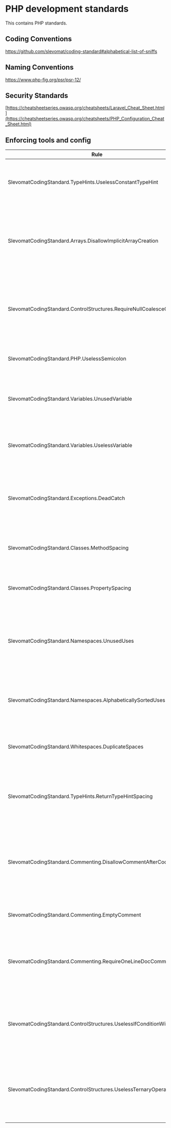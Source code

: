 # PHP development standards
This contains PHP standards. 

## Coding Conventions
https://github.com/slevomat/coding-standard#alphabetical-list-of-sniffs

## Naming Conventions
https://www.php-fig.org/psr/psr-12/

## Security Standards
[https://cheatsheetseries.owasp.org/cheatsheets/Laravel_Cheat_Sheet.html](https://cheatsheetseries.owasp.org/cheatsheets/PHP_Configuration_Cheat_Sheet.html)

## Enforcing tools and config

| Rule                                                                                                                          | Description                                                                                                                                      | URL                                                                                                                                                                                                                               |
|-------------------------------------------------------------------------------------------------------------------------------|--------------------------------------------------------------------------------------------------------------------------------------------------|-----------------------------------------------------------------------------------------------------------------------------------------------------------------------------------------------------------------------------------|
| SlevomatCodingStandard.TypeHints.UselessConstantTypeHint                                                                      | Checks for useless constant type hints in function and method signatures.                                                                           | [Link](https://github.com/slevomat/coding-standard/blob/master/doc/type-hints.md#slevomatcodingstandardtypehintsuselessconstanttypehint-)                                                                                         |
| SlevomatCodingStandard.Arrays.DisallowImplicitArrayCreation                                                                   | Disallows implicit array creation using the short syntax `[]` and requires using the explicit `array()` syntax.                                   | [Link](https://github.com/slevomat/coding-standard/blob/master/doc/arrays.md#slevomatcodingstandardarraysdisallowimplicitarraycreation)                                                                                         |
| SlevomatCodingStandard.ControlStructures.RequireNullCoalesceOperator                                                          | Enforces the use of the null coalesce operator (`??`) instead of the ternary operator (`?:`) when checking for null values.                     | [Link](https://github.com/slevomat/coding-standard/blob/master/doc/control-structures.md#slevomatcodingstandardcontrolstructuresrequirenullcoalesceoperator-)                                                                     |
| SlevomatCodingStandard.PHP.UselessSemicolon                                                                                 | Detects and removes useless semicolons in PHP code.                                                                                               | [Link](https://github.com/slevomat/coding-standard/blob/master/doc/php.md#slevomatcodingstandardphpuselesssemicolon-)                                                                                                               |
| SlevomatCodingStandard.Variables.UnusedVariable                                                                              | Detects unused variables and raises warnings to encourage their removal.                                                                           | [Link](https://github.com/slevomat/coding-standard/blob/master/doc/variables.md#slevomatcodingstandardvariablesunusedvariable)                                                                                                     |
| SlevomatCodingStandard.Variables.UselessVariable                                                                             | Detects and removes useless variables that are assigned but never used.                                                                            | [Link](https://github.com/slevomat/coding-standard/blob/master/doc/variables.md#slevomatcodingstandardvariablesuselessvariable-)                                                                                                   |
| SlevomatCodingStandard.Exceptions.DeadCatch                                                                                   | Detects dead catch blocks in try-catch statements where an exception type is caught but not used.                                                  | [Link](https://github.com/slevomat/coding-standard/blob/master/doc/exceptions.md#slevomatcodingstandardexceptionsdeadcatch)                                                                                                         |
| SlevomatCodingStandard.Classes.MethodSpacing                                                                                  | Enforces a consistent spacing between methods in PHP classes.                                                                                      | [Link](https://github.com/slevomat/coding-standard/blob/master/doc/classes.md#slevomatcodingstandardclassesmethodspacing-)                                                                                                         |
| SlevomatCodingStandard.Classes.PropertySpacing                                                                                | Enforces a consistent spacing between properties in PHP classes.                                                                                    | [Link](https://github.com/slevomat/coding-standard/blob/master/doc/classes.md#slevomatcodingstandardclassespropertyspacing-)                                                                                                       |
| SlevomatCodingStandard.Namespaces.UnusedUses                                                                                  | Detects unused import statements (`use` statements) in PHP namespaces and suggests their removal.                                                  | [Link](https://github.com/slevomat/coding-standard/blob/master/doc/namespaces.md#slevomatcodingstandardnamespacesunuseduses-)                                                                                                     |
| SlevomatCodingStandard.Namespaces.AlphabeticallySortedUses                                                                    | Enforces alphabetically sorted import statements (`use` statements) in PHP namespaces.                                                             | [Link](https://github.com/slevomat/coding-standard/blob/master/doc/namespaces.md#slevomatcodingstandardnamespacesalphabeticallysorteduses-)                                                                                     |
| SlevomatCodingStandard.Whitespaces.DuplicateSpaces                                                                            | Detects duplicate spaces in PHP code and suggests their removal.                                                                                  | [Link](https://github.com/slevomat/coding-standard/blob/master/doc/whitespaces.md#slevomatcodingstandardwhitespacesduplicatespaces-)                                                                                               |
| SlevomatCodingStandard.TypeHints.ReturnTypeHintSpacing                                                                        | Enforces a consistent spacing around the return type hints in PHP function and method signatures.                                                 | [Link](https://github.com/slevomat/coding-standard/blob/master/doc/type-hints.md#slevomatcodingstandardtypehintsreturntypehintspacing-)                                                                                             |
| SlevomatCodingStandard.Commenting.DisallowCommentAfterCode                                                                    | Disallows comments placed after code statements and encourages placing comments on a separate line.                                               | [Link](https://github.com/slevomat/coding-standard/blob/master/doc/commenting.md#slevomatcodingstandardcommentingdisallowcommentaftercode-)                                                                                         |
| SlevomatCodingStandard.Commenting.EmptyComment                                                                                | Detects and removes empty comments in PHP code.                                                                                                   | [Link](https://github.com/slevomat/coding-standard/blob/master/doc/commenting.md#slevomatcodingstandardcommentingemptycomment-)                                                                                                     |
| SlevomatCodingStandard.Commenting.RequireOneLineDocComment                                                                    | Enforces the use of one-line doc comments for properties, constants, and methods in PHP classes.                                                 | [Link](https://github.com/slevomat/coding-standard/blob/master/doc/commenting.md#slevomatcodingstandardcommentingrequireonelinedoccomment-)                                                                                         |
| SlevomatCodingStandard.ControlStructures.UselessIfConditionWithReturn                                                        | Detects and removes unnecessary if conditions in PHP code where a return statement follows immediately.                                           | [Link](https://github.com/slevomat/coding-standard/blob/master/doc/control-structures.md#slevomatcodingstandardcontrolstructuresuselessifconditionwithreturn-)                                                                   |
| SlevomatCodingStandard.ControlStructures.UselessTernaryOperator                                                              | Detects and suggests removing unnecessary ternary operators in PHP code where the condition is redundant.                                         | [Link](https://github.com/slevomat/coding-standard/blob/master/doc/control-structures.md#slevomatcodingstandardcontrolstructuresuselessternaryoperator-)                                                                         |
